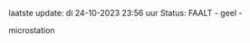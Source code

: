 laatste update: 
di 24-10-2023 23:56   uur 
Status: FAALT - geel - 
<div class="service Y">microstation</div>